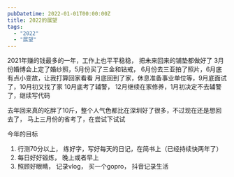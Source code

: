 ```yaml
---
pubDatetime: 2022-01-01T00:00:00Z
title: 2022的展望
tags:
  - "2022"
  - "展望"
---
```


2021年赚的钱最多的一年，工作上也平平稳稳， 把未来回来的铺垫都做好了
3月份婚博会上定了婚纱照，5月份买了三金和钻戒， 6月份去三亚拍了照片，6月底有点小变故，让我打算回家看看
月底回到了家，休息准备事业单位等，9月底面试了，10月初又找了家
10月底考了辅警， 12月继续在家修养，1月初决定不去辅警了，继续写代码

去年回来真的吃胖了10斤，整个人气色都比在深圳好了很多，不过现在还是想回去了， 马上三月份的省考了，在尝试下试试

今年的目标

1. 行测70分以上， 练好字，写好每天的日记，在简书上（已经持续快两年了）
2. 每日好好锻炼， 晚上或者早上
3. 照顾好眼睛， 记录vlog， 买一个gopro， 抖音记录生活
 